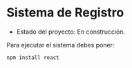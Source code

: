 <h1> Sistema de Registro </h1>


- Estado del proyecto: En construcción.

Para ejecutar el sistema debes poner:

  ````npm install react ````

